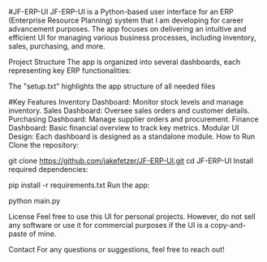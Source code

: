 #JF-ERP-UI
JF-ERP-UI is a Python-based user interface for an ERP (Enterprise Resource Planning) system that I am developing for career advancement purposes. The app focuses on delivering an intuitive and efficient UI for managing various business processes, including inventory, sales, purchasing, and more.

Project Structure
The app is organized into several dashboards, each representing key ERP functionalities:

The "setup.txt" highlights the app structure of all needed files

#Key Features
Inventory Dashboard: Monitor stock levels and manage inventory.
Sales Dashboard: Oversee sales orders and customer details.
Purchasing Dashboard: Manage supplier orders and procurement.
Finance Dashboard: Basic financial overview to track key metrics.
Modular UI Design: Each dashboard is designed as a standalone module.
How to Run
Clone the repository:

git clone https://github.com/jakefetzer/JF-ERP-UI.git
cd JF-ERP-UI
Install required dependencies:

pip install -r requirements.txt
Run the app:

python main.py

License
Feel free to use this UI for personal projects. However, do not sell any software or use it for commercial purposes if the UI is a copy-and-paste of mine.

Contact
For any questions or suggestions, feel free to reach out!
